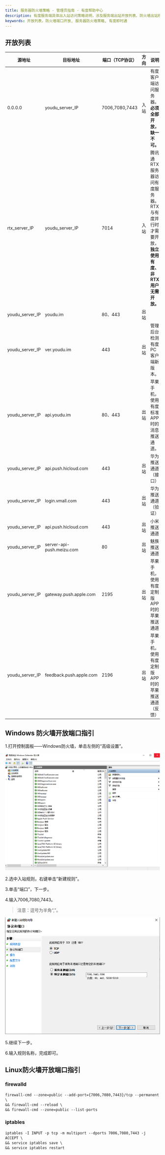 ```yaml
---
title: 服务器防火墙策略 - 管理员指南 - 有度帮助中心
description: 有度服务端具体出入站访问策略说明，涉及服务端出站开放列表、防火墙出站规则指引。
keywords: 开放列表，防火墙端口开放, 服务器防火墙策略, 有度即时通
---
```


## 开放列表

| 源地址          | 目标地址                  | 端口（TCP协议） | 方向 | 说明                                                         |
| --------------- | ------------------------- | --------------- | ---- | ------------------------------------------------------------ |
| 0.0.0.0         | youdu_server_IP           | 7006,7080,7443  | 入站 | 有度客户端访问服务器。**必须全部开放，缺一不可。**           |
| rtx_server_IP   | youdu_server_IP           | 7014            | 入站 | 腾讯通RTX服务器访问有度服务器。RTX与有度并行时才需要开放，**独立使用有度、非RTX用户无需开放。** |
| youdu_server_IP | youdu.im                  | 80、443         | 出站 |                                                              |
| youdu_server_IP | ver.youdu.im              | 443             | 出站 | 管理后台检测有度PC客户端新版本。                             |
| youdu_server_IP | api.youdu.im              | 80、443         | 出站 | 苹果手机，使用有度标准APP时的消息推送通道。                  |
| youdu_server_IP | api.push.hicloud.com      | 443             | 出站 | 华为推送通道（接口）                                         |
| youdu_server_IP | login.vmall.com           | 443             | 出站 | 华为推送通道（验证）                                         |
| youdu_server_IP | api.push.hicloud.com      | 443             | 出站 | 小米推送通道                                                 |
| youdu_server_IP | server-api-push.meizu.com | 80              | 出站 | 魅族推送通道                                                 |
| youdu_server_IP | gateway.push.apple.com    | 2195            | 出站 | 苹果手机，使用有度定制版APP时的苹果推送通道                  |
| youdu_server_IP | feedback.push.apple.com   | 2196            | 出站 | 苹果手机，使用有度定制版APP时的苹果推送通道（反馈）          |

## Windows 防火墙开放端口指引

1.打开控制面板——Windows防火墙，单击左侧的“高级设置”。

![1584519576222](res/a01_00004/1584519576222.png)

2.选中入站规则，右键单击“新建规则”。

3.单击“端口”，下一步。

4.输入7006,7080,7443。

> 注意：逗号为半角“,”。

![1584519741001](res/a01_00004/1584519741001.png)

5.继续下一步。

6.输入规则名称，完成即可。

## Linux防火墙开放端口指引

### firewalld

```
firewall-cmd --zone=public --add-port={7006,7080,7443}/tcp --permanent \
&& firewall-cmd --reload \
&& firewall-cmd --zone=public --list-ports
```

### iptables

```
iptables -I INPUT -p tcp -m multiport --dports 7006,7080,7443 -j ACCEPT \
&& service iptables save \
&& service iptables restart
```

